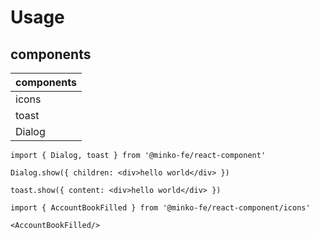 # Usage

## components

| components
| -------- 
| icons
| toast       
| Dialog   


```tsx
import { Dialog, toast } from '@minko-fe/react-component'

Dialog.show({ children: <div>hello world</div> })

toast.show({ content: <div>hello world</div> })
```


```tsx
import { AccountBookFilled } from '@minko-fe/react-component/icons'

<AccountBookFilled/>
```
